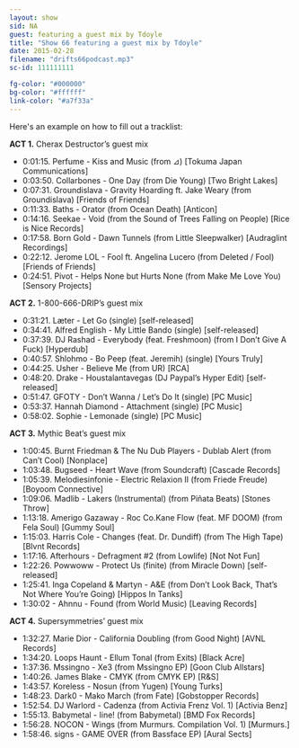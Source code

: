 ```yaml
---
layout: show
sid: NA
guest: featuring a guest mix by Tdoyle
title: "Show 66 featuring a guest mix by Tdoyle"
date: 2015-02-28
filename: "drifts66podcast.mp3"
sc-id: 111111111

fg-color: "#000000"
bg-color: "#ffffff"
link-color: "#a7f33a"
---
```


Here's an example on how to fill out a tracklist:

**ACT 1.** Cherax Destructor’s guest mix

* 0:01:15. Perfume - Kiss and Music (from ⊿) [Tokuma Japan Communications]
* 0:03:50. Collarbones - One Day (from Die Young) [Two Bright Lakes]
* 0:07:31. Groundislava - Gravity Hoarding ft. Jake Weary (from Groundislava) [Friends of Friends]
* 0:11:33. Baths - Orator (from Ocean Death) [Anticon]
* 0:14:16. Seekae - Void (from the Sound of Trees Falling on People) [Rice is Nice Records]
* 0:17:58. Born Gold - Dawn Tunnels (from Little Sleepwalker) [Audraglint Recordings]
* 0:22:12. Jerome LOL - Fool ft. Angelina Lucero (from Deleted / Fool) [Friends of Friends]
* 0:24:51. Pivot - Helps None but Hurts None (from Make Me Love You) [Sensory Projects]

**ACT 2.** 1-800-666-DRIP’s guest mix

* 0:31:21. Læter - Let Go (single) [self-released]
* 0:34:41. Alfred English - My Little Bando (single) [self-released]
* 0:37:39. DJ Rashad - Everybody (feat. Freshmoon) (from I Don’t Give A Fuck) [Hyperdub]
* 0:40:57. Shlohmo - Bo Peep (feat. Jeremih) (single) [Yours Truly]
* 0:44:25. Usher - Believe Me (from UR) [RCA]
* 0:48:20. Drake - Houstalantavegas (DJ Paypal’s Hyper Edit) [self-released]
* 0:51:47. GFOTY - Don’t Wanna / Let’s Do It (single) [PC Music]
* 0:53:37. Hannah Diamond - Attachment (single) [PC Music]
* 0:58:02. Sophie - Lemonade (single) [PC Music]

**ACT 3.** Mythic Beat’s guest mix

* 1:00:45. Burnt Friedman & The Nu Dub Players - Dublab Alert (from Can’t Cool) [Nonplace]
* 1:03:48. Bugseed - Heart Wave (from Soundcraft) [Cascade Records]
* 1:05:39. Melodiesinfonie - Electric Relaxion II (from Friede Freude) [Boyoom Connective]
* 1:09:06. Madlib - Lakers (Instrumental) (from Piñata Beats) [Stones Throw]
* 1:13:18. Amerigo Gazaway - Roc Co.Kane Flow (feat. MF DOOM) (from Fela Soul) [Gummy Soul]
* 1:15:03. Harris Cole - Changes (feat. Dr. Dundiff) (from The High Tape) [Blvnt Records]
* 1:17:16. Afterhours - Defragment #2 (from Lowlife) [Not Not Fun]
* 1:22:26. Powwoww - Protect Us (finite) (from Miracle Down) [self-released]
* 1:25:41. Inga Copeland & Martyn - A&E (from Don’t Look Back, That’s Not Where You’re Going) [Hippos In Tanks]
* 1:30:02 - Ahnnu - Found (from World Music) [Leaving Records]

**ACT 4.** Supersymmetries’ guest mix

* 1:32:27. Marie Dior - California Doubling (from Good Night) [AVNL Records]
* 1:34:20. Loops Haunt - Ellum Tonal (from Exits) [Black Acre]
* 1:37:36. Mssingno - Xe3 (from Mssingno EP) [Goon Club Allstars]
* 1:40:26. James Blake - CMYK (from CMYK EP) [R&S]
* 1:43:57. Koreless - Nosun (from Yugen) [Young Turks]
* 1:48:23. Dark0 - Mako March (from Fate) [Gobstopper Records]
* 1:52:54. DJ Warlord - Cadenza (from Activia Frenz Vol. 1) [Activia Benz]
* 1:55:13. Babymetal - Iine! (from Babymetal) [BMD Fox Records]
* 1:56:28. NOCON - Wings (from Murmurs. Compilation Vol. 1) [Murmurs.]
* 1:58:46. signs - GAME OVER (from Bassface EP) [Aural Sects]
